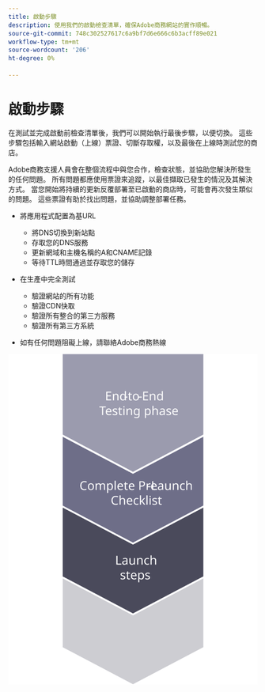 ```yaml
---
title: 啟動步驟
description: 使用我們的啟動檢查清單，確保Adobe商務網站的實作順暢。
source-git-commit: 748c302527617c6a9bf7d6e666c6b3acff89e021
workflow-type: tm+mt
source-wordcount: '206'
ht-degree: 0%

---
```



# 啟動步驟

在測試並完成啟動前檢查清單後，我們可以開始執行最後步驟，以便切換。 這些步驟包括輸入網站啟動（上線）票證、切斷存取權，以及最後在上線時測試您的商店。

Adobe商務支援人員會在整個流程中與您合作，檢查狀態，並協助您解決所發生的任何問題。 所有問題都應使用票證來追蹤，以最佳擷取已發生的情況及其解決方式。 當您開始將持續的更新反覆部署至已啟動的商店時，可能會再次發生類似的問題。 這些票證有助於找出問題，並協助調整部署任務。

- 將應用程式配置為基URL
   - 將DNS切換到新站點
   - 存取您的DNS服務
   - 更新網域和主機名稱的A和CNAME記錄
   - 等待TTL時間通過並存取您的儲存

- 在生產中完全測試
   - 驗證網站的所有功能
   - 驗證CDN快取
   - 驗證所有整合的第三方服務
   - 驗證所有第三方系統

- 如有任何問題阻礙上線，請聯絡Adobe商務熱線

![顯示啟動程式第3階段的圖表](../../assets/playbooks/launch-steps-3.svg)

